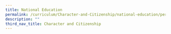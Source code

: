 ```yaml
---
title: National Education
permalink: /curriculum/Character-and-Citizenship/national-education/permalink/
description: ""
third_nav_title: Character and Citizenship
---
```

